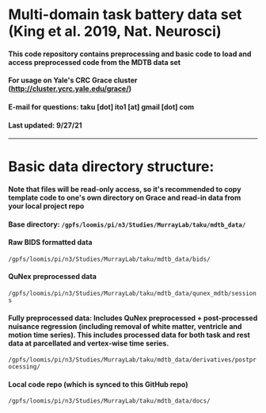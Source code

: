 # Multi-domain task battery data set (King et al. 2019, Nat. Neurosci)

#### This code repository contains preprocessing and basic code to load and access preprocessed code from the MDTB data set 
#### For usage on Yale's CRC Grace cluster (http://cluster.ycrc.yale.edu/grace/)
#### E-mail for questions: taku [dot] ito1 [at] gmail [dot] com
#### Last updated: 9/27/21

___

# Basic data directory structure:
#### Note that files will be read-only access, so it's recommended to copy template code to one's own directory on Grace and read-in data from your local project repo

#### Base directory: `/gpfs/loomis/pi/n3/Studies/MurrayLab/taku/mdtb_data/`
#### Raw BIDS formatted data
`/gpfs/loomis/pi/n3/Studies/MurrayLab/taku/mdtb_data/bids/`
#### QuNex preprocessed data
`/gpfs/loomis/pi/n3/Studies/MurrayLab/taku/mdtb_data/qunex_mdtb/sessions`
#### Fully preprocessed data: Includes QuNex preprocessed + post-processed nuisance regression (including removal of white matter, ventricle and motion time series). This includes processed data for both task and rest data at parcellated and vertex-wise time series.
`/gpfs/loomis/pi/n3/Studies/MurrayLab/taku/mdtb_data/derivatives/postprocessing/`
#### Local code repo (which is synced to this GitHub repo)
`/gpfs/loomis/pi/n3/Studies/MurrayLab/taku/mdtb_data/docs/`

